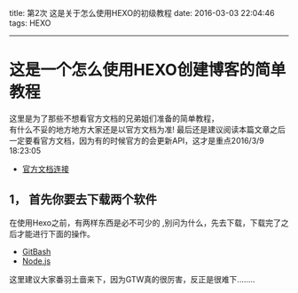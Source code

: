 
title: 第2次 这是关于怎么使用HEXO的初级教程
date: 2016-03-03 22:04:46
tags: HEXO

---
这是一个怎么使用HEXO创建博客的简单教程<br/>
======================================
这里是为了那些不想看官方文档的兄弟姐们准备的简单教程，<br/>有什么不妥的地方地方大家还是以官方文档为准! 最后还是建议阅读本篇文章之后一定要看官方文档，因为有的时候官方的会更新API，这才是重点2016/3/9 18:23:05 <br/>


- [官方文档连接](https://hexo.io/zh-cn/docs/)



## 1， 首先你要去下载两个软件  ##

在使用Hexo之前，有两样东西是必不可少的 ,别问为什么，先去下载，下载完了之后才能进行下面的操作。<br/>

- [GitBash](https://git-for-windows.github.io/)<br/>
- [Node.js](https://nodejs.org/en/)<br/>

这里建议大家番羽土啬来下，因为GTW真的很厉害，反正是很难下........


#















